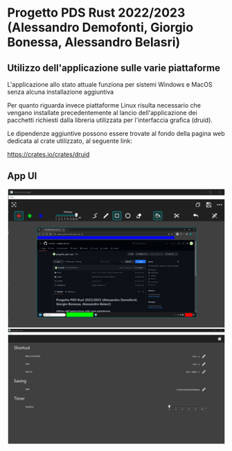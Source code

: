 # Progetto PDS Rust 2022/2023 (Alessandro Demofonti, Giorgio Bonessa, Alessandro Belasri)

## Utilizzo dell'applicazione sulle varie piattaforme

L'applicazione allo stato attuale funziona per sistemi Windows e MacOS senza alcuna installazione aggiuntiva

Per quanto riguarda invece piattaforme Linux risulta necessario che vengano installate precedentemente al lancio dell'applicazione dei pacchetti richiesti dalla libreria utilizzata per l'interfaccia grafica (druid).

Le dipendenze aggiuntive possono essere trovate al fondo della pagina web dedicata al crate utilizzato, al seguente link:

<https://crates.io/crates/druid>

## App UI

<div align="center">
<img src="./readme_img/img_01.png" width="500">
<img src="./readme_img/img_02.png" width="500">
</div>
